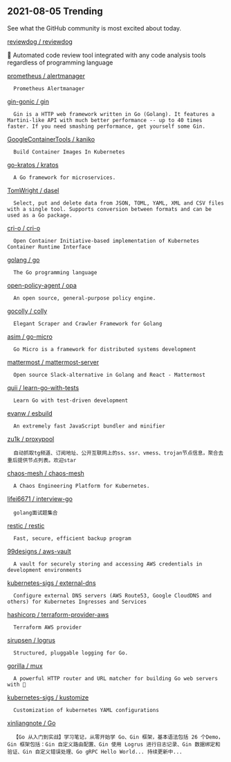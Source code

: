 ## 2021-08-05 Trending 
See what the GitHub community is most excited about today. 

[reviewdog / reviewdog](https://github.com/reviewdog/reviewdog) 

      
🐶 Automated code review tool integrated with any code analysis tools regardless of programming language
     
[prometheus / alertmanager](https://github.com/prometheus/alertmanager) 

      Prometheus Alertmanager
     
[gin-gonic / gin](https://github.com/gin-gonic/gin) 

      Gin is a HTTP web framework written in Go (Golang). It features a Martini-like API with much better performance -- up to 40 times faster. If you need smashing performance, get yourself some Gin.
     
[GoogleContainerTools / kaniko](https://github.com/GoogleContainerTools/kaniko) 

      Build Container Images In Kubernetes
     
[go-kratos / kratos](https://github.com/go-kratos/kratos) 

      A Go framework for microservices.
     
[TomWright / dasel](https://github.com/TomWright/dasel) 

      Select, put and delete data from JSON, TOML, YAML, XML and CSV files with a single tool. Supports conversion between formats and can be used as a Go package.
     
[cri-o / cri-o](https://github.com/cri-o/cri-o) 

      Open Container Initiative-based implementation of Kubernetes Container Runtime Interface
     
[golang / go](https://github.com/golang/go) 

      The Go programming language
     
[open-policy-agent / opa](https://github.com/open-policy-agent/opa) 

      An open source, general-purpose policy engine.
     
[gocolly / colly](https://github.com/gocolly/colly) 

      Elegant Scraper and Crawler Framework for Golang
     
[asim / go-micro](https://github.com/asim/go-micro) 

      Go Micro is a framework for distributed systems development
     
[mattermost / mattermost-server](https://github.com/mattermost/mattermost-server) 

      Open source Slack-alternative in Golang and React - Mattermost
     
[quii / learn-go-with-tests](https://github.com/quii/learn-go-with-tests) 

      Learn Go with test-driven development
     
[evanw / esbuild](https://github.com/evanw/esbuild) 

      An extremely fast JavaScript bundler and minifier
     
[zu1k / proxypool](https://github.com/zu1k/proxypool) 

      自动抓取tg频道、订阅地址、公开互联网上的ss、ssr、vmess、trojan节点信息，聚合去重后提供节点列表。欢迎star
     
[chaos-mesh / chaos-mesh](https://github.com/chaos-mesh/chaos-mesh) 

      A Chaos Engineering Platform for Kubernetes.
     
[lifei6671 / interview-go](https://github.com/lifei6671/interview-go) 

      golang面试题集合
     
[restic / restic](https://github.com/restic/restic) 

      Fast, secure, efficient backup program
     
[99designs / aws-vault](https://github.com/99designs/aws-vault) 

      A vault for securely storing and accessing AWS credentials in development environments
     
[kubernetes-sigs / external-dns](https://github.com/kubernetes-sigs/external-dns) 

      Configure external DNS servers (AWS Route53, Google CloudDNS and others) for Kubernetes Ingresses and Services
     
[hashicorp / terraform-provider-aws](https://github.com/hashicorp/terraform-provider-aws) 

      Terraform AWS provider
     
[sirupsen / logrus](https://github.com/sirupsen/logrus) 

      Structured, pluggable logging for Go.
     
[gorilla / mux](https://github.com/gorilla/mux) 

      A powerful HTTP router and URL matcher for building Go web servers with 🦍

     
[kubernetes-sigs / kustomize](https://github.com/kubernetes-sigs/kustomize) 

      Customization of kubernetes YAML configurations
     
[xinliangnote / Go](https://github.com/xinliangnote/Go) 

      【Go 从入门到实战】学习笔记，从零开始学 Go、Gin 框架，基本语法包括 26 个Demo，Gin 框架包括：Gin 自定义路由配置、Gin 使用 Logrus 进行日志记录、Gin 数据绑定和验证、Gin 自定义错误处理、Go gRPC Hello World... 持续更新中... 
     
